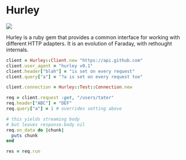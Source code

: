 # Hurley

![](http://comicstheblog.com/wp-content/uploads/2013/10/Hurley-Run.gif)

Hurley is a ruby gem that provides a common interface for working with different
HTTP adapters.  It is an evolution of Faraday, with rethought internals.

```ruby
client = Hurley::Client.new "https://api.github.com"
client.user_agent = "hurley v0.1"
client.header["blah"] = "is set on every request"
client.query["a"] = "?a is set on every request too"

client.connection = Hurley::Test::Connection.new

req = client.request :get, "/users/tater"
req.header["ABC"] = "DEF"
req.query["a"] = 1 # overrides setting above

# this yields streaming body
# but leaves response.body nil
req.on_data do |chunk|
  puts chunk
end

res = req.run
```
